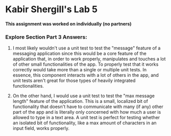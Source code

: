 # Kabir Shergill's Lab 5

#### This assignment was worked on individually (no partners)

### Explore Section Part 3 Answers:

1. I most likely wouldn't use a unit test to test the "message" feature of a messaging application since this would be a core feature of the application that, in order to work properly, manipulates and touches a lot of other small functionalities of the app. To properly test that it works correctly would take more than a single or multiple unit tests.
In essence, this component interacts with a lot of others in the app, and unit tests aren't great for those types of heavily integrated functionalities.

2. On the other hand, I would use a unit test to test the "max message length" feature of the application. This is a small, localized bit of functionality that doesn't have to communicate with many (if any) other part of the app and is literally only concerned with how much a user is allowed to type in a text area. A unit test is perfect for testing whether an isolated bit of functionality, like a max amount of characters in an input field, works properly. 
